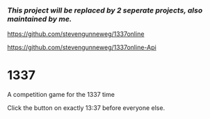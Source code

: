 ### *This project will be replaced by 2 seperate projects, also maintained by me.*
https://github.com/stevengunneweg/1337online

https://github.com/stevengunneweg/1337online-Api


1337
====

A competition game for the 1337 time


Click the button on exactly 13:37 before everyone else.


